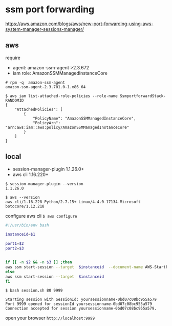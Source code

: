 # ssm port forwarding



https://aws.amazon.com/blogs/aws/new-port-forwarding-using-aws-system-manager-sessions-manager/





aws
--
require

- agent: amazon-ssm-agent >2.3.672
- iam role:  AmazonSSMManagedInstanceCore



```console
# rpm -q  amazon-ssm-agent
amazon-ssm-agent-2.3.701.0-1.x86_64
```

```console
$ aws iam list-attached-role-policies --role-name SsmportforwardStack-RANDOMID
{
    "AttachedPolicies": [
        {
            "PolicyName": "AmazonSSMManagedInstanceCore",
            "PolicyArn": "arn:aws:iam::aws:policy/AmazonSSMManagedInstanceCore"
        }
    ]
}
```




local
--
- session-manager-plugin 1.1.26.0+
- aws cli 1.16.220+



```console
$ session-manager-plugin --version
1.1.26.0
```


```console
$ aws --version
aws-cli/1.16.228 Python/2.7.15+ Linux/4.4.0-17134-Microsoft botocore/1.12.218
```

configure aws cli
`$ aws configure`




```bash
#!/usr/bin/env bash

instanceid=$1

port1=$2
port2=$3


if [[ -n $2 && -n $3 ]] ;then
aws ssm start-session --target  $instanceid  --document-name AWS-StartPortForwardingSession --parameters '{"portNumber":["'$2'"],"localPortNumber":["'$3'"]}'
else
aws ssm start-session --target  $instanceid
fi
```


```console
$ bash session.sh 80 9999
```

```
Starting session with SessionId: yoursessionname-0bd07c08bc955a579
Port 9999 opened for sessionId yoursessionname-0bd07c08bc955a579
Connection accepted for session yoursessionname-0bd07c08bc955a579.
```


open your browser `http://localhost:9999` 
